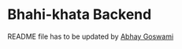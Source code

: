 # Bhahi-khata Backend

 README file has to be updated by [Abhay Goswami](https://abgoswami.netlify.com)